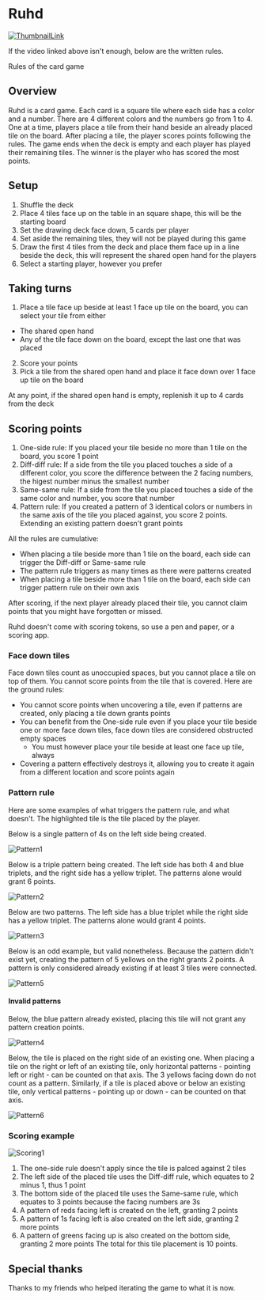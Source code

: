 # Ruhd

[![ThumbnailLink](https://github-production-user-asset-6210df.s3.amazonaws.com/2688838/248577067-93af244a-5c06-46ee-8eb6-7ee19b1d3153.png)](https://www.youtube.com/watch?v=5RFVX3wp5zU)

If the video linked above isn't enough, below are the written rules.

Rules of the card game

## Overview 

Ruhd is a card game. Each card is a square tile where each side has a color and a number. There are 4 different colors and the numbers go from 1 to 4. One at a time, players place a tile from their hand beside an already placed tile on the board. After placing a tile, the player scores points following the rules. The game ends when the deck is empty and each player has played their remaining tiles. The winner is the player who has scored the most points.

## Setup

1. Shuffle the deck
2. Place 4 tiles face up on the table in an square shape, this will be the starting board
4. Set the drawing deck face down, 5 cards per player
6. Set aside the remaining tiles, they will not be played during this game
7. Draw the first 4 tiles from the deck and place them face up in a line beside the deck, this will represent the shared open hand for the players
8. Select a starting player, however you prefer

## Taking turns

1. Place a tile face up beside at least 1 face up tile on the board, you can select your tile from either
  * The shared open hand
  * Any of the tile face down on the board, except the last one that was placed
2. Score your points
3. Pick a tile from the shared open hand and place it face down over 1 face up tile on the board

At any point, if the shared open hand is empty, replenish it up to 4 cards from the deck

## Scoring points
1. One-side rule: If you placed your tile beside no more than 1 tile on the board, you score 1 point
2. Diff-diff rule: If a side from the tile you placed touches a side of a different color, you score the difference between the 2 facing numbers, the higest number minus the smallest number
3. Same-same rule: If a side from the tile you placed touches a side of the same color and number, you score that number
4. Pattern rule: If you created a pattern of 3 identical colors or numbers in the same axis of the tile you placed against, you score 2 points. Extending an existing pattern doesn't grant points

All the rules are cumulative:
- When placing a tile beside more than 1 tile on the board, each side can trigger the Diff-diff or Same-same rule
- The pattern rule triggers as many times as there were patterns created
- When placing a tile beside more than 1 tile on the board, each side can trigger pattern rule on their own axis  

After scoring, if the next player already placed their tile, you cannot claim points that you might have forgotten or missed.

Ruhd doesn't come with scoring tokens, so use a pen and paper, or a scoring app.

### Face down tiles

Face down tiles count as unoccupied spaces, but you cannot place a tile on top of them. You cannot score points from the tile that is covered. Here are the ground rules:

* You cannot score points when uncovering a tile, even if patterns are created, only placing a tile down grants points 
* You can benefit from the One-side rule even if you place your tile beside one or more face down tiles, face down tiles are considered obstructed empty spaces
  * You must however place your tile beside at least one face up tile, always
* Covering a pattern effectively destroys it, allowing you to create it again from a different location and score points again

### Pattern rule

Here are some examples of what triggers the pattern rule, and what doesn't. The highlighted tile is the tile placed by the player.

Below is a single pattern of 4s on the left side being created.

![Pattern1](https://user-images.githubusercontent.com/2688838/224567089-0c6e3348-efb9-4959-8fca-e60d8afda83f.png)

Below is a triple pattern being created. The left side has both 4 and blue triplets, and the right side has a yellow triplet. The patterns alone would grant 6 points.

![Pattern2](https://user-images.githubusercontent.com/2688838/224567079-96817a15-1e79-432a-b085-10e5181a44ba.png)

Below are two patterns. The left side has a blue triplet while the right side has a yellow triplet. The patterns alone would grant 4 points.

![Pattern3](https://user-images.githubusercontent.com/2688838/224567071-0f3b02ce-d76d-4523-94ae-645d8abb8137.png)

Below is an odd example, but valid nonetheless. Because the pattern didn't exist yet, creating the pattern of 5 yellows on the right grants 2 points. A pattern is only considered already existing if at least 3 tiles were connected. 

![Pattern5](https://user-images.githubusercontent.com/2688838/224566532-00f5341c-c7e2-4292-8584-a58ad78a2543.png)

#### Invalid patterns

Below, the blue pattern already existed, placing this tile will not grant any pattern creation points.

![Pattern4](https://user-images.githubusercontent.com/2688838/224567064-7cab0ebd-b125-4fff-88e5-2649c042e747.png)

Below, the tile is placed on the right side of an existing one. When placing a tile on the right or left of an existing tile, only horizontal patterns - pointing left or right - can be counted on that axis. The 3 yellows facing down do not count as a pattern. Similarly, if a tile is placed above or below an existing tile, only vertical patterns - pointing up or down - can be counted on that axis.

![Pattern6](https://user-images.githubusercontent.com/2688838/224571677-5ff43be9-d049-4597-a748-84ed37f64bff.png)


### Scoring example

![Scoring1](https://user-images.githubusercontent.com/2688838/224573145-b95c2367-41f2-4572-ac21-7d37baeed347.png)

1. The one-side rule doesn't apply since the tile is palced against 2 tiles
2. The left side of the placed tile uses the Diff-diff rule, which equates to 2 minus 1, thus 1 point
3. The bottom side of the placed tile uses the Same-same rule, which equates to 3 points because the facing numbers are 3s
4. A pattern of reds facing left is created on the left, granting 2 points
5. A pattern of 1s facing left is also created on the left side, granting 2 more points
5. A pattern of greens facing up is also created on the bottom side, granting 2 more points
The total for this tile placement is 10 points.

## Special thanks
Thanks to my friends who helped iterating the game to what it is now.
